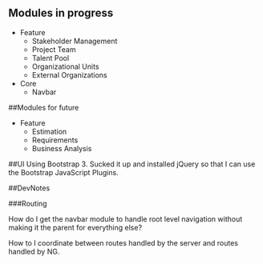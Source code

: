 ## Modules in progress
* Feature
  * Stakeholder Management
  * Project Team
  * Talent Pool
  * Organizational Units
  * External Organizations
* Core
  * Navbar

##Modules for future
* Feature
  * Estimation
  * Requirements
  * Business Analysis

##UI
Using Bootstrap 3. Sucked it up and installed jQuery so that I can use the Bootstrap JavaScript Plugins.

##DevNotes

###Routing

How do I get the navbar module to handle root level navigation without making it the parent for everything else?

How to I coordinate between routes handled by the server and routes handled by NG.